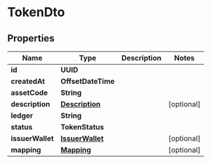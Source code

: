 

# TokenDto


## Properties

| Name | Type | Description | Notes |
|------------ | ------------- | ------------- | -------------|
|**id** | **UUID** |  |  |
|**createdAt** | **OffsetDateTime** |  |  |
|**assetCode** | **String** |  |  |
|**description** | [**Description**](Description.md) |  |  [optional] |
|**ledger** | **String** |  |  |
|**status** | **TokenStatus** |  |  |
|**issuerWallet** | [**IssuerWallet**](IssuerWallet.md) |  |  [optional] |
|**mapping** | [**Mapping**](Mapping.md) |  |  [optional] |




